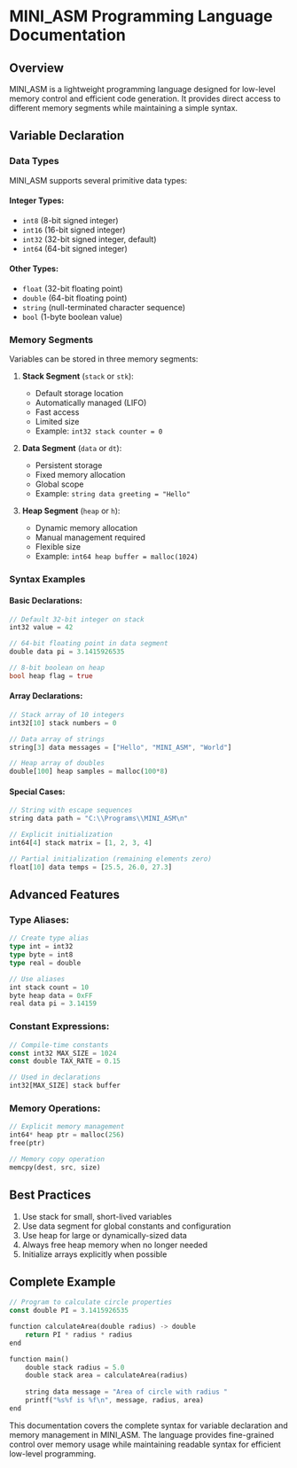 # MINI_ASM Programming Language Documentation

## Overview
MINI_ASM is a lightweight programming language designed for low-level memory control and efficient code generation. It provides direct access to different memory segments while maintaining a simple syntax.

## Variable Declaration

### Data Types
MINI_ASM supports several primitive data types:

#### Integer Types:
- `int8` (8-bit signed integer)
- `int16` (16-bit signed integer)
- `int32` (32-bit signed integer, default)
- `int64` (64-bit signed integer)

#### Other Types:
- `float` (32-bit floating point)
- `double` (64-bit floating point)
- `string` (null-terminated character sequence)
- `bool` (1-byte boolean value)

### Memory Segments
Variables can be stored in three memory segments:

1. **Stack Segment** (`stack` or `stk`):
   - Default storage location
   - Automatically managed (LIFO)
   - Fast access
   - Limited size
   - Example: `int32 stack counter = 0`

2. **Data Segment** (`data` or `dt`):
   - Persistent storage
   - Fixed memory allocation
   - Global scope
   - Example: `string data greeting = "Hello"`

3. **Heap Segment** (`heap` or `h`):
   - Dynamic memory allocation
   - Manual management required
   - Flexible size
   - Example: `int64 heap buffer = malloc(1024)`

### Syntax Examples

#### Basic Declarations:
```rust
// Default 32-bit integer on stack
int32 value = 42

// 64-bit floating point in data segment
double data pi = 3.1415926535

// 8-bit boolean on heap
bool heap flag = true
```

#### Array Declarations:
```rust
// Stack array of 10 integers
int32[10] stack numbers = 0

// Data array of strings
string[3] data messages = ["Hello", "MINI_ASM", "World"]

// Heap array of doubles
double[100] heap samples = malloc(100*8)
```

#### Special Cases:
```rust
// String with escape sequences
string data path = "C:\\Programs\\MINI_ASM\n"

// Explicit initialization
int64[4] stack matrix = [1, 2, 3, 4]

// Partial initialization (remaining elements zero)
float[10] data temps = [25.5, 26.0, 27.3]
```

## Advanced Features

### Type Aliases:
```rust
// Create type alias
type int = int32
type byte = int8
type real = double

// Use aliases
int stack count = 10
byte heap data = 0xFF
real data pi = 3.14159
```

### Constant Expressions:
```rust
// Compile-time constants
const int32 MAX_SIZE = 1024
const double TAX_RATE = 0.15

// Used in declarations
int32[MAX_SIZE] stack buffer
```

### Memory Operations:
```rust
// Explicit memory management
int64* heap ptr = malloc(256)
free(ptr)

// Memory copy operation
memcpy(dest, src, size)
```

## Best Practices

1. Use stack for small, short-lived variables
2. Use data segment for global constants and configuration
3. Use heap for large or dynamically-sized data
4. Always free heap memory when no longer needed
5. Initialize arrays explicitly when possible

## Complete Example

```rust
// Program to calculate circle properties
const double PI = 3.1415926535

function calculateArea(double radius) -> double
    return PI * radius * radius
end

function main()
    double stack radius = 5.0
    double stack area = calculateArea(radius)
    
    string data message = "Area of circle with radius "
    printf("%s%f is %f\n", message, radius, area)
end
```

This documentation covers the complete syntax for variable declaration and memory management in MINI_ASM. The language provides fine-grained control over memory usage while maintaining readable syntax for efficient low-level programming.

